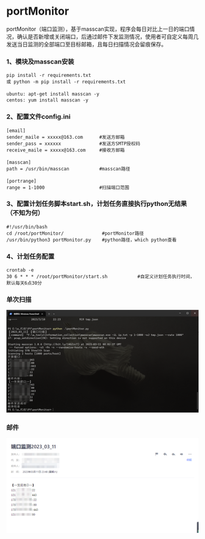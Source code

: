 # portMonitor

portMonitor（端口监测），基于masscan实现，程序会每日对比上一日的端口情况，确认是否新增或关闭端口，后通过邮件下发监测情况，使用者可自定义每周几发送当日监测的全部端口至目标邮箱，且每日扫描情况会留痕保存。 



### 1、模块及masscan安装

```
pip install -r requirements.txt
或 python -m pip install -r requirements.txt

ubuntu: apt-get install masscan -y
centos: yum install masscan -y
```



### 2、配置文件config.ini

```
[email]
sender_maile = xxxxx@163.com      #发送方邮箱
sender_pass = xxxxxx			  #发送方SMTP授权码
receive_maile = xxxxx@163.com	  #接收方邮箱

[masscan]
path = /usr/bin/masscan			  #masscan路径

[portrange]
range = 1-1000					  #扫描端口范围
```



### 3、配置计划任务脚本start.sh，计划任务直接执行python无结果（不知为何）

```
#!/usr/bin/bash
cd /root/portMonitor/              #portMonitor路径
/usr/bin/python3 portMonitor.py    #python路径，which python查看
```



### 4、计划任务配置

```
crontab -e
30 6 * * * /root/portMonitor/start.sh 			#自定义计划任务执行时间，默认每天6点30分
```



### 单次扫描
![](https://github.com/bufenbufen/portMonitor/blob/master/images/1.png)




### 邮件
![](https://github.com/bufenbufen/portMonitor/blob/master/images/3.png)

